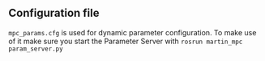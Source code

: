 ## Configuration file
`mpc_params.cfg` is used for dynamic parameter configuration. To make use of it make sure you start the Parameter Server with `rosrun martin_mpc param_server.py`